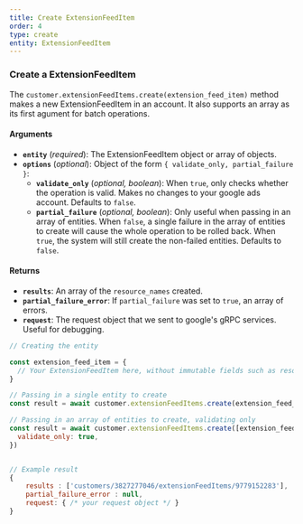 ```yaml
---
title: Create ExtensionFeedItem
order: 4
type: create
entity: ExtensionFeedItem
---
```


### Create a ExtensionFeedItem

The `customer.extensionFeedItems.create(extension_feed_item)` method makes a new ExtensionFeedItem in an account. It also supports an array as its first agument for batch operations.

#### Arguments

- **`entity`** (_required_): The ExtensionFeedItem object or array of objects.
- **`options`** (_optional_): Object of the form `{ validate_only, partial_failure }`:
  - **`validate_only`** (_optional, boolean_): When `true`, only checks whether the operation is valid. Makes no changes to your google ads account. Defaults to `false`.
  - **`partial_failure`** (_optional, boolean_): Only useful when passing in an array of entities. When `false`, a single failure in the array of entities to create will cause the whole operation to be rolled back. When `true`, the system will still create the non-failed entities. Defaults to `false`.

#### Returns

- **`results`**: An array of the `resource_names` created.
- **`partial_failure_error`**: If `partial_failure` was set to `true`, an array of errors.
- **`request`**: The request object that we sent to google's gRPC services. Useful for debugging.

```javascript
// Creating the entity

const extension_feed_item = {
  // Your ExtensionFeedItem here, without immutable fields such as resource_name
}

// Passing in a single entity to create
const result = await customer.extensionFeedItems.create(extension_feed_item)

// Passing in an array of entities to create, validating only
const result = await customer.extensionFeedItems.create([extension_feed_item, other_extension_feed_item], {
  validate_only: true,
})
```

```javascript

// Example result
{
	results : ['customers/3827277046/extensionFeedItems/9779152283'],
	partial_failure_error : null,
	request: { /* your request object */ }
}

```
